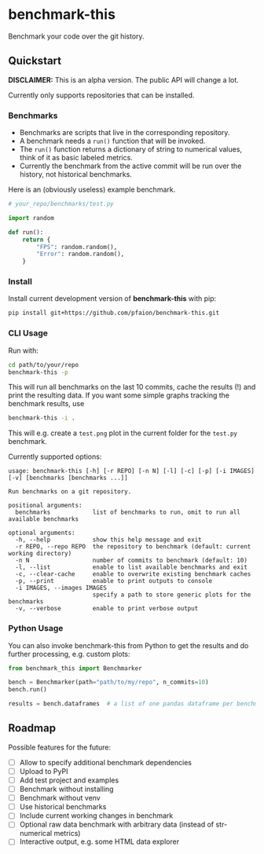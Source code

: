 # benchmark-this

Benchmark your code over the git history.

## Quickstart

**DISCLAIMER:** This is an alpha version. The public API will change a lot.

Currently only supports repositories that can be installed.

### Benchmarks
- Benchmarks are scripts that live in the corresponding repository.
- A benchmark needs a `run()` function that will be invoked.
- The `run()` function returns a dictionary of string to numerical values, think of it as basic labeled metrics.
- Currently the benchmark from the active commit will be run over the history, not historical benchmarks.

Here is an (obviously useless) example benchmark.

```python
# your_repo/benchmarks/test.py

import random

def run():
    return {
        "FPS": random.random(),
        "Error": random.random(),
    }
```

### Install

Install current development version of **benchmark-this** with pip:
```bash
pip install git+https://github.com/pfaion/benchmark-this.git
```

### CLI Usage

Run with:
```bash
cd path/to/your/repo
benchmark-this -p
```
This will run all benchmarks on the last 10 commits, cache the results (!) and print the resulting data. If you want some simple graphs tracking the benchmark results, use

```bash
benchmark-this -i .
```

This will e.g. create a `test.png` plot in the current folder for the `test.py` benchmark.

Currently supported options:

```
usage: benchmark-this [-h] [-r REPO] [-n N] [-l] [-c] [-p] [-i IMAGES] [-v] [benchmarks [benchmarks ...]]

Run benchmarks on a git repository.

positional arguments:
  benchmarks            list of benchmarks to run, omit to run all available benchmarks

optional arguments:
  -h, --help            show this help message and exit
  -r REPO, --repo REPO  the repository to benchmark (default: current working directory)
  -n N                  number of commits to benchmark (default: 10)
  -l, --list            enable to list available benchmarks and exit
  -c, --clear-cache     enable to overwrite existing benchmark caches
  -p, --print           enable to print outputs to console
  -i IMAGES, --images IMAGES
                        specify a path to store generic plots for the benchmarks
  -v, --verbose         enable to print verbose output
```

### Python Usage

You can also invoke benchmark-this from Python to get the results and do further processing, e.g. custom plots:

```python
from benchmark_this import Benchmarker

bench = Benchmarker(path="path/to/my/repo", n_commits=10)
bench.run()

results = bench.dataframes  # a list of one pandas dataframe per benchmark
```

## Roadmap

Possible features for the future:
- [ ] Allow to specify additional benchmark dependencies
- [ ] Upload to PyPI
- [ ] Add test project and examples
- [ ] Benchmark without installing
- [ ] Benchmark without venv
- [ ] Use historical benchmarks
- [ ] Include current working changes in benchmark
- [ ] Optional raw data benchmark with arbitrary data (instead of str-numerical metrics)
- [ ] Interactive output, e.g. some HTML data explorer
